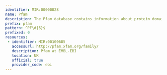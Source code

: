 ```yaml
---
identifier: MIR:00000028
name: Pfam
description: The Pfam database contains information about protein domains and families. For each entry a protein sequence alignment and a Hidden Markov Model is stored.
prefix: pfam
pattern: ^PF\d{5}$
prefixed: 0
resources:
 - identifier: MIR:00100685
   accessurl: http://pfam.xfam.org/family/
   description: Pfam at EMBL-EBI
   location: UK
   official: true
   provider_code: ebi
---
```


